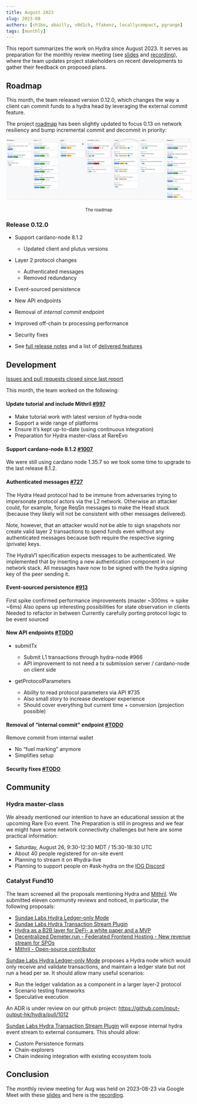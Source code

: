 ```yaml
---
title: August 2023
slug: 2023-08
authors: [ch1bo, abailly, v0d1ch, ffakenz, locallycompact, pgrange]
tags: [monthly]
---
```


This report summarizes the work on Hydra since August 2023. It serves as
preparation for the monthly review meeting (see [slides][slides] and
[recording][recording]), where the team updates project stakeholders on recent
developments to gather their feedback on proposed plans.

## Roadmap

This month, the team released version 0.12.0, which changes the way a client
can commit funds to a hydra head by leveraging the external commit feature.

The project
[roadmap](https://github.com/orgs/input-output-hk/projects/21/views/7) has been
slightly updated to focus 0.13 on network resiliency and bump incremental
commit and decommit in priority:

![The roadmap](./img/2023-08-roadmap.jpg) <small><center>The roadmap</center></small>

### Release 0.12.0

- Support cardano-node 8.1.2
  - Updated client and plutus versions
- Layer 2 protocol changes
  - Authenticated messages
  - Removed redundancy
- Event-sourced persistence
- New API endpoints
- Removal of _internal commit_ endpoint
- Improved off-chain tx processing performance
- Security fixes

- See [full release notes](https://github.com/input-output-hk/hydra/releases/tag/0.12.0) and a list of [delivered features](https://github.com/input-output-hk/hydra/milestone/12?closed=1)

## Development

[Issues and pull requests closed since last report](https://github.com/input-output-hk/hydra/issues?q=is%3Aclosed+sort%3Aupdated-desc+closed%3A2023-07-28..2023-08-23)

This month, the team worked on the following:

#### Update tutorial and include Mithril [#997](https://github.com/input-output-hk/hydra/issues/997)

- Make tutorial work with latest version of hydra-node
- Support a wide range of platforms
- Ensure it’s kept up-to-date (using continuous integration)
- Preparation for Hydra master-class at RareEvo

#### Support cardano-node 8.1.2 [#1007](https://github.com/input-output-hk/hydra/issues/1007)

We were still using cardano node 1.35.7 so we took some time to upgrade to the
last release 8.1.2.

#### Authenticated messages [#727](https://github.com/input-output-hk/hydra/pull/727)

The Hydra Head protocol had to be immune from adversaries trying to
impersonate protocol actors via the L2 network. Otherwise an attacker
could, for example, forge ReqSn messages to make the Head stuck (because they
likely will not be consistent with other messages delivered).

Note, however, that an attacker would not be able to sign snapshots nor create
valid layer 2 transactions to spend funds even without any authenticated messages
because both require the respective signing (private) keys.

The HydraV1 specification expects messages to be authenticated. We implemented that
by inserting a new authentication component in our network stack. All messages have
now to be signed with the hydra signing key of the peer sending it.

#### Event-sourced persistence [#913](https://github.com/input-output-hk/hydra/issues/TODO)

<!-- TODO @franco ? -->

First spike confirmed performance improvements  (master ~300ms → spike ~6ms)
Also opens up interesting possibilities for state observation in clients
Needed to refactor in between
Currently carefully porting protocol logic to be event sourced

#### New API endpoints [#TODO](https://github.com/input-output-hk/hydra/issues/TODO)

<!-- TODO @sasha ? -->

- submitTx
  - Submit L1 transactions through hydra-node #966
  - API improvement to not need a tx submission server / cardano-node on client side

- getProtocolParameters
  - Ability to read protocol parameters via API #735
  - Also small story to increase developer experience
  - Should cover everything but current time + conversion (projection possible)

#### Removal of “internal commit” endpoint [#TODO](https://github.com/input-output-hk/hydra/issues/TODO)

<!-- TODO @sasha ? -->

Remove commit from internal wallet

- No “fuel marking” anymore
- Simplifies setup

#### Security fixes [#TODO](https://github.com/input-output-hk/hydra/issues/TODO)

<!-- TODO @abailly ? -->

## Community

### Hydra master-class

We already mentioned our intention to have an educational session at the upcoming
Rare Evo event. The Preparation is still in progress and we fear we might have
some network connectivity challenges but here are some practical information:

- Saturday, August 26, 9:30-12:30 MDT / 15:30-18:30 UTC
- About 40 people registered for on-site event
- Planning to stream it on #hydra-live
- Planning to support people on #ask-hydra on the [IOG Discord](https://discord.gg/Qq5vNTg9PT)

### Catalyst Fund10

The team screened all the proposals mentioning Hydra and
[Mithril](https://mithril.network/doc/). We submitted eleven community reviews and
noticed, in particular, the following proposals:

- [Sundae Labs Hydra Ledger-only Mode](https://cardano.ideascale.com/c/idea/102138)
- [Sundae Labs Hydra Transaction Stream Plugin](https://cardano.ideascale.com/c/idea/102200)
- [Hydra as a B2B layer for DeFi- a white paper and a MVP](https://cardano.ideascale.com/c/idea/101626)
- [Decentralized Demeter.run - Federated Frontend Hosting - New revenue stream for SPOs](https://cardano.ideascale.com/c/idea/104411)
- [Mithril - Open-source contributor](https://cardano.ideascale.com/c/idea/105113)

[Sundae Labs Hydra Ledger-only Mode](https://cardano.ideascale.com/c/idea/102138)
proposes a Hydra node which would only receive and validate transactions, and
maintain a ledger state but not run a head per se. It should allow many useful scenarios:

- Run the ledger validation as a component in a larger layer-2 protocol
- Scenario testing frameworks
- Speculative execution

An ADR is under review on our github project:
<https://github.com/input-output-hk/hydra/pull/1012>

[Sundae Labs Hydra Transaction Stream Plugin](https://cardano.ideascale.com/c/idea/102200)
will expose internal hydra event stream to external consumers. This should allow:

- Custom Persistence formats
- Chain-explorers
- Chain indexing integration with existing ecosystem tools

## Conclusion

The monthly review meeting for Aug was held on 2023-08-23 via Google Meet with
these [slides][slides] and here is the [recording][recording].

<!-- TODO @sebastian ? -->

[slides]: https://docs.google.com/presentation/d/1MrCeUsYb3FQk7aCwMZdQs8mc5BfLOIjkK9gcWzgDdDc/edit#slide=id.g1f87a7454a5_0_1392
[recording]: https://drive.google.com/file/d/14pDsf0hDyh9HK8sCSMmkmT8gY8YxgOQ8/view
